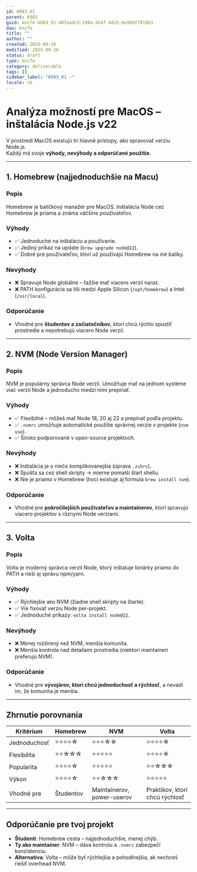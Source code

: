 ```yaml
---
id: K083_01
parent: K083
guid: knife-k083_01-48faadc5-190a-424f-8d25-6e99df7010b3
dao: knife
title: ""
author: ""
created: 2025-09-26
modified: 2025-09-26
status: draft
type: knife
category: deliverable
tags: []
sidebar_label: "K083_01 –"
locale: sk
---
```

# Analýza možností pre MacOS – inštalácia Node.js v22

V prostredí MacOS existujú tri hlavné prístupy, ako spravovať verziu Node.js.  
Každý má svoje **výhody, nevýhody a odporúčané použitie**.

---

## 1. Homebrew (najjednoduchšie na Macu)

### Popis
Homebrew je balíčkový manažér pre MacOS. Inštalácia Node cez Homebrew je priama a známa väčšine používateľov.

### Výhody
- ✅ Jednoduché na inštaláciu a používanie.
- ✅ Jediný príkaz na update (`brew upgrade node@22`).
- ✅ Dobré pre používateľov, ktorí už používajú Homebrew na iné balíky.

### Nevýhody
- ❌ Spravuje Node globálne – ťažšie mať viacero verzií naraz.
- ❌ PATH konfigurácia sa líši medzi Apple Silicon (`/opt/homebrew`) a Intel (`/usr/local`).

### Odporúčanie
- Vhodné pre **študentov a začiatočníkov**, ktorí chcú rýchlo spustiť prostredie a nepotrebujú viacero Node verzií.

---

## 2. NVM (Node Version Manager)

### Popis
NVM je populárny správca Node verzií. Umožňuje mať na jednom systéme viac verzií Node a jednoducho medzi nimi prepínať.

### Výhody
- ✅ Flexibilné – môžeš mať Node 18, 20 aj 22 a prepínať podľa projektu.
- ✅ `.nvmrc` umožňuje automatické použitie správnej verzie v projekte (`nvm use`).
- ✅ Široko podporované v open-source projektoch.

### Nevýhody
- ❌ Inštalácia je o niečo komplikovanejšia (úprava `.zshrc`).
- ❌ Spúšťa sa cez shell skripty → mierne pomalší štart shellu.
- ❌ Nie je priamo v Homebrew (hoci existuje aj formula `brew install nvm`).

### Odporúčanie
- Vhodné pre **pokročilejších používateľov a maintainerov**, ktorí spravujú viacero projektov s rôznymi Node verziami.

---

## 3. Volta

### Popis
Volta je moderný správca verzií Node, ktorý inštaluje binárky priamo do PATH a rieši aj správu npm/yarn.

### Výhody
- ✅ Rýchlejšie ako NVM (žiadne shell skripty na štarte).
- ✅ Vie fixovať verziu Node per-projekt.
- ✅ Jednoduché príkazy: `volta install node@22`.

### Nevýhody
- ❌ Menej rozšírený než NVM, menšia komunita.
- ❌ Menšia kontrola nad detailami prostredia (niektorí maintaineri preferujú NVM).

### Odporúčanie
- Vhodné pre **vývojárov, ktorí chcú jednoduchosť a rýchlosť**, a nevadí im, že komunita je menšia.

---

## Zhrnutie porovnania

| Kritérium       | Homebrew         | NVM                       | Volta                   |
|-----------------|-----------------|---------------------------|-------------------------|
| Jednoduchosť    | ⭐⭐⭐⭐☆          | ⭐⭐⭐☆☆                    | ⭐⭐⭐⭐☆                  |
| Flexibilita     | ⭐⭐☆☆☆          | ⭐⭐⭐⭐⭐                    | ⭐⭐⭐⭐☆                  |
| Popularita      | ⭐⭐⭐⭐☆          | ⭐⭐⭐⭐⭐                    | ⭐⭐☆☆☆                  |
| Výkon           | ⭐⭐⭐⭐☆          | ⭐⭐☆☆☆                    | ⭐⭐⭐⭐⭐                  |
| Vhodné pre      | Študentov       | Maintainerov, power-userov | Praktikov, ktorí chcú rýchlosť |

---

## Odporúčanie pre tvoj projekt
- **Študenti**: Homebrew cesta – najjednoduchšie, menej chýb.
- **Ty ako maintainer**: NVM – dáva kontrolu a `.nvmrc` zabezpečí konzistenciu.
- **Alternatíva**: Volta – môže byť rýchlejšia a pohodlnejšia, ak nechceš riešiť overhead NVM.

